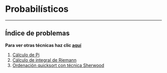 # Probabilísticos

***

## Índice de problemas

**Para ver otras técnicas haz clic [aquí](../README.md)**

1. [Cálculo de Pi](./calculoPi.md)
2. [Cálculo de integral de Riemann](./riemann.md)
3. [Ordenación quicksort con técnica Sherwood](./quickSherwood.md)
